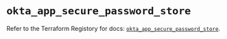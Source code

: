 # `okta_app_secure_password_store`

Refer to the Terraform Registory for docs: [`okta_app_secure_password_store`](https://www.terraform.io/docs/providers/okta/r/app_secure_password_store).
